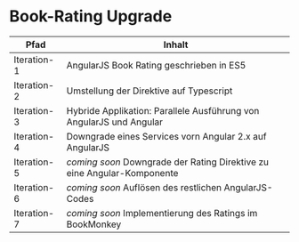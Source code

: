 # Book-Rating Upgrade

Pfad        | Inhalt
------------| ----------------------------------------
Iteration-1 | AngularJS Book Rating geschrieben in ES5
Iteration-2 | Umstellung der Direktive auf Typescript
Iteration-3 | Hybride Applikation: Parallele Ausführung von AngularJS und Angular
Iteration-4 | Downgrade eines Services vorn Angular 2.x auf AngularJS
Iteration-5 | *coming soon* Downgrade der Rating Direktive zu eine Angular-Komponente
Iteration-6 | *coming soon* Auflösen des restlichen AngularJS-Codes
Iteration-7 | *coming soon* Implementierung des Ratings im BookMonkey
